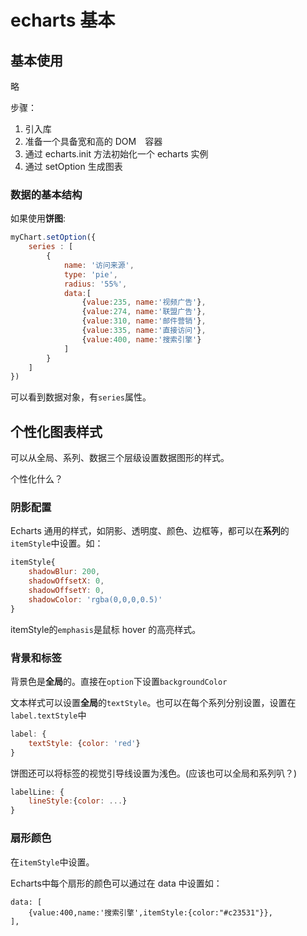 # echarts 基本

## 基本使用

略

步骤：
1. 引入库
2. 准备一个具备宽和高的 DOM　容器
3. 通过 echarts.init 方法初始化一个 echarts 实例
4. 通过 setOption 生成图表

### 数据的基本结构

如果使用**饼图**:
```js
myChart.setOption({
    series : [
        {
            name: '访问来源',
            type: 'pie',
            radius: '55%',
            data:[
                {value:235, name:'视频广告'},
                {value:274, name:'联盟广告'},
                {value:310, name:'邮件营销'},
                {value:335, name:'直接访问'},
                {value:400, name:'搜索引擎'}
            ]
        }
    ]
})
```

可以看到数据对象，有`series`属性。

## 个性化图表样式

可以从全局、系列、数据三个层级设置数据图形的样式。

个性化什么？

### 阴影配置

Echarts 通用的样式，如阴影、透明度、颜色、边框等，都可以在**系列**的`itemStyle`中设置。如：
```js
itemStyle{
	shadowBlur: 200,
	shadowOffsetX: 0,
	shadowOffsetY: 0,
	shadowColor: 'rgba(0,0,0,0.5)'
}
```

itemStyle的`emphasis`是鼠标 hover 的高亮样式。

### 背景和标签

背景色是**全局**的。直接在`option`下设置`backgroundColor`

文本样式可以设置**全局**的`textStyle`。也可以在每个系列分别设置，设置在`label.textStyle`中
```js
label: {
	textStyle: {color: 'red'}
}
```

饼图还可以将标签的视觉引导线设置为浅色。(应该也可以全局和系列叭？)
```js
labelLine: {
	lineStyle:{color: ...}
}
```

### 扇形颜色

在`itemStyle`中设置。

Echarts中每个扇形的颜色可以通过在 data 中设置如：
```
data: [
	{value:400,name:'搜索引擎',itemStyle:{color:"#c23531"}},
],
```